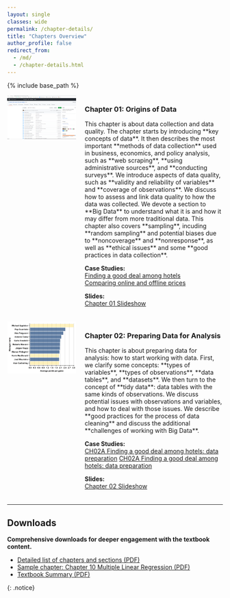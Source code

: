```yaml
---
layout: single
classes: wide
permalink: /chapter-details/
title: "Chapters Overview"
author_profile: false
redirect_from:
  - /md/
  - /chapter-details.html
---
```



{% include base_path %}

<div class="chapters">

<div class="chapter" id="chapter-01" style="display: flex; align-items: flex-start; margin-bottom: 20px;">
  <div style="flex: 1;">
    <img src="/images/chapter-images/ch01-fig.png" alt="Chapter 01 Image" style="width: 100%; max-width: 200px;">
  </div>
  <div style="flex: 2; padding-left: 20px;">
    <h3>Chapter 01: Origins of Data</h3>
    <p>This chapter is about data collection and data quality.
The chapter starts by introducing **key concepts of data**. It then describes the most important **methods of data collection** used in business, economics, and policy analysis, such as **web scraping**, **using administrative sources**, and **conducting surveys**. We introduce aspects of data quality, such as **validity and reliability of variables** and **coverage of observations**. We discuss how to assess and link data quality to how the data was collected. We devote a section to **Big Data** to understand what it is and how it may differ from more traditional data. This chapter also covers **sampling**, incuding **random sampling** and potential biases due to **noncoverage** and **nonresponse**, as well as **ethical issues** and some **good practices in data collection**.  </p>
    <p>
      <strong>Case Studies:</strong><br>
      <a href="https://gabors-data-analysis.com/casestudies/#ch01a-finding-a-good-deal-among-hotels-data-collection">Finding a good deal among hotels</a><br>
      <a href="https://gabors-data-analysis.com/casestudies/#ch01b-comparing-online-and-offline-prices-data-collection">Comparing online and offline prices</a>
    </p>
    <p>
      <strong>Slides:</strong><br>
      <a href="/images/slides-public/Ch01-Bekes_Kezdi_Data_Analysis_slides_v2.pdf">Chapter 01 Slideshow</a>
    </p>
  </div>
</div>

<div class="chapter" id="chapter-02" style="display: flex; align-items: flex-start; margin-bottom: 20px;">
  <div style="flex: 1;">
    <img src="/images/chapter-images/ch02-fig.png" alt="Chapter 02 Image" style="width: 100%; max-width: 200px;">
  </div>
  <div style="flex: 2; padding-left: 20px;">
    <h3>Chapter 02: Preparing Data for Analysis</h3>
    <p>This chapter is about preparing data for analysis: how to start working with data.
First, we clarify some concepts: **types of variables**, **types of observations**, **data tables**, and **datasets**. We then turn to the concept of **tidy data**: data tables with the same kinds of observations. We discuss potential issues with observations and variables, and how to deal with those issues. We describe **good practices for the process of data cleaning** and discuss the additional **challenges of working with Big Data**.  
</p>
    <p>
      <strong>Case Studies:</strong><br>
      <!-- Update these links when you have the correct URLs -->
      <a href="https://gabors-data-analysis.com/casestudies/#ch02a-finding-a-good-deal-among-hotels-data-preparation">CH02A Finding a good deal among hotels: data preparation</a>
      <a href="https://gabors-data-analysis.com/casestudies/#ch02a-finding-a-good-deal-among-hotels-data-preparation">CH02A Finding a good deal among hotels: data preparation</a>
    </p>
    <p>
      <strong>Slides:</strong><br>
      <!-- Update the slide link when you have the correct file -->
      <a href="/images/slides-public/Ch02-Bekes_Kezdi_Data_Analysis_slides_v2.pdf">Chapter 02 Slideshow</a>
    </p>
  </div>
</div>

<!-- Repeat the structure for additional chapters -->

</div>

---

## Downloads

**Comprehensive downloads for deeper engagement with the textbook content.**

- [Detailed list of chapters and sections (PDF)](/files/front_Bekes_Kezdi.pdf)
- [Sample chapter: Chapter 10 Multiple Linear Regression (PDF)](/files/Ch10_Bekes_Kezdi_draft_2020nov.pdf)
- [Textbook Summary (PDF)](/files/bekes-kezdi-data-analysis-summary.pdf)

{: .notice}





